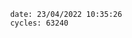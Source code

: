 

                date: 23/04/2022 10:35:26
                cycles: 63240

                         